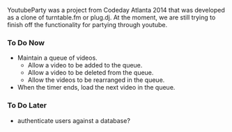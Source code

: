 YoutubeParty was a project from Codeday Atlanta 2014 that was developed as a clone of turntable.fm or plug.dj. At the moment, we are still trying to finish off the functionality for partying through youtube.

### To Do Now
* Maintain a queue of videos.
  * Allow a video to be added to the queue.
  * Allow a video to be deleted from the queue.
  * Allow the videos to be rearranged in the queue.
* When the timer ends, load the next video in the queue.

### To Do Later
* authenticate users against a database?
